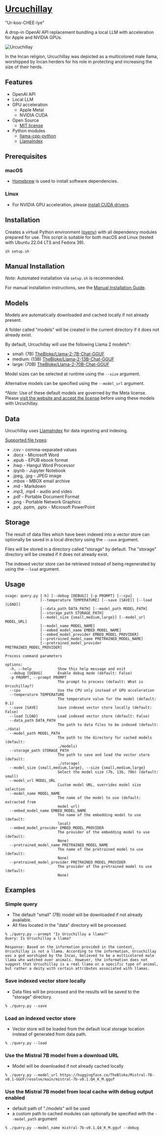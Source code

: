 # [Urcuchillay](http://urcuchillay.ai)

"Ur-koo-CHEE-lye"

A drop-in OpenAI API replacement bundling a local LLM with acceleration for Apple and NVIDIA GPUs.

![Urcuchillay](docs/images/urcuchillay-header.png)

In the Incan religion, Urcuchillay was depicted as a multicolored male llama, worshipped by Incan herders for his role in protecting and increasing the size of their herds.

## Features

- OpenAI API
- Local LLM
- GPU acceleration
  - Apple Metal
  - NVIDIA CUDA
- Open Source
  - [MIT license](LICENSE)
- Python modules
  - [llama-cpp-python](https://github.com/abetlen/llama-cpp-python)
  - [LlamaIndex](https://www.llamaindex.ai)

## Prerequisites

### macOS

- [Homebrew](https://brew.sh) is used to install software dependencies.

### Linux

- For NVIDIA GPU acceleration, please [install CUDA drivers](https://developer.nvidia.com/cuda-downloads?target_os=Linux).

## Installation

Creates a virtual Python environment ([pyenv](https://github.com/pyenv/pyenv)) with all dependency modules prepared for use.
This script is suitable for both macOS and Linux (tested with Ubuntu 22.04 LTS and Fedora 39).
```
sh setup.sh
```

## Manual Installation
*Note*: Automated installation via ```setup.sh``` is recommended.

For manual installation instructions, see the [Manual Installation Guide](docs/manual-installation.md).

## Models
Models are automatically downloaded and cached locally if not already present.

A folder called "models" will be created in the current directory if it does not already exist.

By default, Urcuchillay will use the following Llama 2 models*:
- small: (7B) [TheBloke/Llama-2-7B-Chat-GGUF](https://huggingface.co/TheBloke/Llama-2-7B-Chat-GGUF)
- medium: (13B) [TheBloke/Llama-2-13B-Chat-GGUF](https://huggingface.co/TheBloke/Llama-2-13B-Chat-GGUF)
- large: (70B) [TheBloke/Llama-2-70B-Chat-GGUF](https://huggingface.co/TheBloke/Llama-2-70B-Chat-GGUF)

Model sizes can be selected at runtime using the ```--size``` argument.

Alternative models can be specified using the ```--model_url``` argument.

**Note*: Use of these default models are governed by the Meta license. Please [visit the website and accept the license](https://ai.meta.com/resources/models-and-libraries/llama-downloads/) before using these models with Urcuchillay.

## Data
Urcuchillay uses [LlamaIndex](https://www.llamaindex.ai) for data ingesting and indexing.

[Supported file types](https://docs.llamaindex.ai/en/stable/module_guides/loading/simpledirectoryreader.html#supported-file-types):
- .csv - comma-separated values
- .docx - Microsoft Word
- .epub - EPUB ebook format
- .hwp - Hangul Word Processor
- .ipynb - Jupyter Notebook
- .jpeg, .jpg - JPEG image
- .mbox - MBOX email archive
- .md - Markdown
- .mp3, .mp4 - audio and video
- .pdf - Portable Document Format
- .png - Portable Network Graphics
- .ppt, .pptm, .pptx - Microsoft PowerPoint

## Storage
The result of data files which have been indexed into a vector store can optionally be saved in a local directory using the ```--save``` argument.

Files will be stored in a directory called "storage" by default. The "storage" directory will be created if it does not already exist.

The indexed vector store can be retrieved instead of being regenerated by using the ```--load``` argument.

## Usage
```
usage: query.py [-h] [--debug [DEBUG]] [-p PROMPT] [--cpu]
                [--temperature TEMPERATURE] [--save [SAVE]] [--load [LOAD]]
                [--data_path DATA_PATH] [--model_path MODEL_PATH]
                [--storage_path STORAGE_PATH]
                [--model_size {small,medium,large}] [--model_url MODEL_URL]
                [--model_name MODEL_NAME]
                [--embed_model_name EMBED_MODEL_NAME]
                [--embed_model_provider EMBED_MODEL_PROVIDER]
                [--pretrained_model_name PRETRAINED_MODEL_NAME]
                [--pretrained_model_provider PRETRAINED_MODEL_PROVIDER]

Process command parameters

options:
  -h, --help            Show this help message and exit
  --debug [DEBUG]       Enable debug mode (default: False)
  -p PROMPT, --prompt PROMPT
                        The prompt to process (default: What is Urcuchillay?)
  --cpu                 Use the CPU only instead of GPU acceleration
  --temperature TEMPERATURE
                        The temperature value for the model (default: 0.1)
  --save [SAVE]         Save indexed vector store locally (default: False)
  --load [LOAD]         Load indexed vector store (default: False)
  --data_path DATA_PATH
                        The path to data files to be indexed (default: ./data)
  --model_path MODEL_PATH
                        The path to the directory for cached models (default:
                        ./models)
  --storage_path STORAGE_PATH
                        The path to save and load the vector store (default: 
                        ./storage)
  --model_size {small,medium,large}, --size {small,medium,large}
                        Select the model size (7b, 13b, 70b) (default: small)
  --model_url MODEL_URL
                        Custom model URL, overrides model size selection
  --model_name MODEL_NAME
                        The name of the model to use (default: extracted from
                        model url)
  --embed_model_name EMBED_MODEL_NAME
                        The name of the embedding model to use (default:
                        local)
  --embed_model_provider EMBED_MODEL_PROVIDER
                        The provider of the embedding model to use (default:
                        None)
  --pretrained_model_name PRETRAINED_MODEL_NAME
                        The name of the pretrained model to use (default:
                        None)
  --pretrained_model_provider PRETRAINED_MODEL_PROVIDER
                        The provider of the pretrained model to use (default:
                        None)
```

## Examples

### Simple query
- The default "small" (7B) model will be downloaded if not already available.
- All files located in the "data" directory will be processed.
```
% ./query.py --prompt "Is Urcuchillay a llama?"
Query: Is Urcuchillay a llama?

Response: Based on the information provided in the context, Urcuchillay is not a llama. According to the information, Urcuchillay was a god worshiped by the Incas, believed to be a multicolored male llama who watched over animals. However, the information does not suggest that Urcuchillay is a real llama or a specific type of animal, but rather a deity with certain attributes associated with llamas.
```

### Save indexed vector store locally
- Data files will be processed and the results will be saved to the "storage" directory.
```
% ./query.py --save
```

### Load an indexed vector store 
- Vector store will be loaded from the default local storage location instead of generated from data path.
```
% ./query.py --load
```

### Use the Mistral 7B model from a download URL
- Model will be downloaded if not already cached locally
```
% ./query.py --model_url https://huggingface.co/TheBloke/Mistral-7B-v0.1-GGUF/resolve/main/mistral-7b-v0.1.Q4_K_M.gguf
```

### Use the Mistral 7B model from local cache with debug output enabled
- default path of "./models" will be used
- a custom path to cached modules can optionally be specified with the ```--model_path``` argument
```
% ./query.py --model_name mistral-7b-v0.1.Q4_K_M.gguf --debug
```
